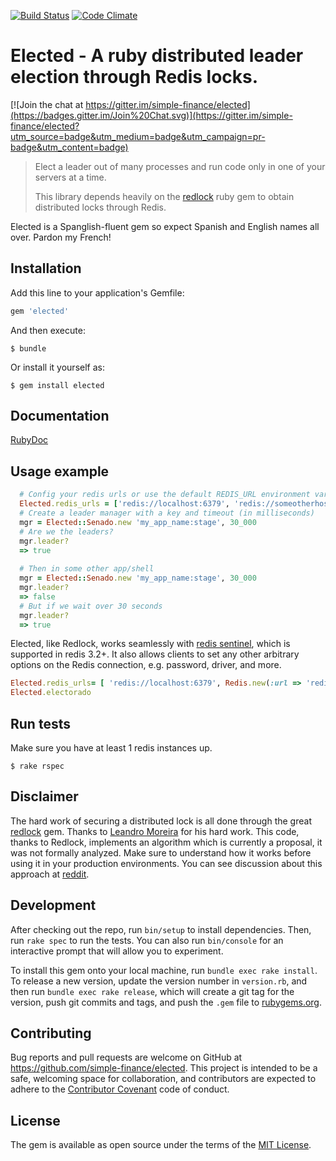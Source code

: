 [![Build Status](https://travis-ci.org/simple-finance/elected.svg?branch=master)](https://travis-ci.org/simple-finance/elected)
[![Code Climate](https://codeclimate.com/github/simple-finance/elected/badges/gpa.svg)](https://codeclimate.com/github/simple-finance/elected)

# Elected - A ruby distributed leader election through Redis locks. 

[![Join the chat at https://gitter.im/simple-finance/elected](https://badges.gitter.im/Join%20Chat.svg)](https://gitter.im/simple-finance/elected?utm_source=badge&utm_medium=badge&utm_campaign=pr-badge&utm_content=badge)

> Elect a leader out of many processes and run code only in one of your servers at a time.
>
> This library depends heavily on the [redlock](https://github.com/leandromoreira/redlock-rb) ruby gem to obtain distributed locks through Redis.

Elected is a Spanglish-fluent gem so expect Spanish and English names all over. Pardon my French!

## Installation

Add this line to your application's Gemfile:

```ruby
gem 'elected'
```

And then execute:

    $ bundle

Or install it yourself as:

    $ gem install elected

## Documentation

[RubyDoc](http://www.rubydoc.info/gems/elected/frames)

## Usage example

```ruby
  # Config your redis urls or use the default REDIS_URL environment variable by default.
  Elected.redis_urls = ['redis://localhost:6379', 'redis://someotherhost:6379']
  # Create a leader manager with a key and timeout (in milliseconds)
  mgr = Elected::Senado.new 'my_app_name:stage', 30_000
  # Are we the leaders?
  mgr.leader?
  => true
  
  # Then in some other app/shell
  mgr = Elected::Senado.new 'my_app_name:stage', 30_000
  mgr.leader?
  => false
  # But if we wait over 30 seconds
  mgr.leader?
  => true
```

Elected, like Redlock, works seamlessly with [redis sentinel](http://redis.io/topics/sentinel), which is supported in redis 3.2+. It also allows clients to set any other arbitrary options on the Redis connection, e.g. password, driver, and more.

```ruby
Elected.redis_urls= [ 'redis://localhost:6379', Redis.new(:url => 'redis://someotherhost:6379') ]
Elected.electorado
```

## Run tests

Make sure you have at least 1 redis instances up.

    $ rake rspec

## Disclaimer

The hard work of securing a distributed lock is all done through the great [redlock](https://github.com/leandromoreira/redlock-rb) gem. Thanks to [Leandro Moreira](https://github.com/leandromoreira) for his hard work. 
This code, thanks to Redlock, implements an algorithm which is currently a proposal, it was not formally analyzed. 
Make sure to understand how it works before using it in your production environments. 
You can see discussion about this approach at [reddit](http://www.reddit.com/r/programming/comments/2nt0nq/distributed_lock_using_redis_implemented_in_ruby/).

## Development

After checking out the repo, run `bin/setup` to install dependencies. 
Then, run `rake spec` to run the tests. You can also run `bin/console` for an interactive prompt that will allow you to experiment.

To install this gem onto your local machine, run `bundle exec rake install`. 
To release a new version, update the version number in `version.rb`, and then run `bundle exec rake release`, which will create a git tag for the version, push git commits and tags, and push the `.gem` file to [rubygems.org](https://rubygems.org).

## Contributing

Bug reports and pull requests are welcome on GitHub at https://github.com/simple-finance/elected. 
This project is intended to be a safe, welcoming space for collaboration, and contributors are expected to adhere to the [Contributor Covenant](contributor-covenant.org) code of conduct.


## License

The gem is available as open source under the terms of the [MIT License](http://opensource.org/licenses/MIT).

